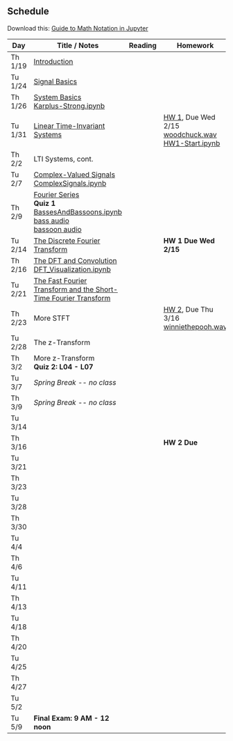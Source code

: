 ## Schedule

Download this: [Guide to Math Notation in Jupyter](examples/MathNotationGuide.ipynb)


| Day     | Title / Notes                                                      | Reading               | Homework                                   |
|---------|--------------------------------------------------------------------|-----------------------|--------------------------------------------|
| Th 1/19 | [Introduction](lectures/L00-Introduction.pdf)                      |                       |                                            |
| Tu 1/24 | [Signal Basics](lectures/L01-SignalBasics.pdf)                     |                       |                                            |
| Th 1/26 | [System Basics](lectures/L02-SystemBasics.pdf)<br>[Karplus-Strong.ipynb](examples/Karplus-Strong.ipynb) |                       |                                            |
| Tu 1/31 | [Linear Time-Invariant Systems](lectures/L03-LTISystems.pdf)       |                       | [HW 1](homeworks/hw1.pdf), Due Wed 2/15<br>[woodchuck.wav](homeworks/woodchuck.wav)<br>[HW1-Start.ipynb](homeworks/HW1-Start.ipynb)  |
| Th 2/2  | LTI Systems, cont.                                                 |                       |                                            |
| Tu 2/7  | [Complex-Valued Signals](lectures/L04-ComplexSignals.pdf)<br>[ComplexSignals.ipynb](examples/ComplexSignals.ipynb) |                       |                                            |
| Th 2/9  | [Fourier Series](lectures/L05-FourierSeries.pdf)<br>**Quiz 1**<br>[BassesAndBassoons.ipynb](examples/BassesAndBassoons.ipynb)<br>[bass audio](examples/double-bass_A1_1_forte_arco-normal.wav)<br>[bassoon audio](examples/bassoon_A2_1_forte_normal.wav) |                       |                                            |
| Tu 2/14 | [The Discrete Fourier Transform](lectures/L06-DiscreteFourierTransform.pdf) |              | **HW 1 Due Wed 2/15**                      |
| Th 2/16 | [The DFT and Convolution](lectures/L07-DFTConvolution.pdf)<br>[DFT_Visualization.ipynb](examples/DFT_Visualization.ipynb) |                       |                                            |
| Tu 2/21 | [The Fast Fourier Transform and the Short-Time Fourier Transform](lectures/L08-FFT_STFT.pdf) |                       |                                            |
| Th 2/23 | More STFT                                             |                       | [HW 2](homeworks/hw2.pdf), Due Thu 3/16<br>[winniethepooh.wav](homeworks/winniethepooh.wav) |
| Tu 2/28 | The z-Transform                                                                   |                       |                                            |
| Th 3/2  | More z-Transform<br>**Quiz 2: L04 - L07**                                              |                       |                                            |
| Tu 3/7  | *Spring Break -- no class* | | |
| Th 3/9  | *Spring Break -- no class* | | |
| Tu 3/14 |                                                                    |                       |                                            |
| Th 3/16 |                                                                    |                       | **HW 2 Due**                               |
| Tu 3/21 |                                                                    |                       |                                            |
| Th 3/23 |                                                                    |                       |                                            |
| Tu 3/28 |                                                                    |                       |                                            |
| Th 3/30 |                                                                    |                       |                                            |
| Tu 4/4  |                                                                    |                       |                                            |
| Th 4/6  |                                                                    |                       |                                            |
| Tu 4/11 |                                                                    |                       |                                            |
| Th 4/13 |                                                                    |                       |                                            |
| Tu 4/18 |                                                                    |                       |                                            |
| Th 4/20 |                                                                    |                       |                                            |
| Tu 4/25 |                                                                    |                       |                                            |
| Th 4/27 |                                                                    |                       |                                            |
| Tu 5/2  |                                                                    |                       |                                            |
| Tu 5/9  | **Final Exam: 9 AM - 12 noon**                                     |                       |                                            |
